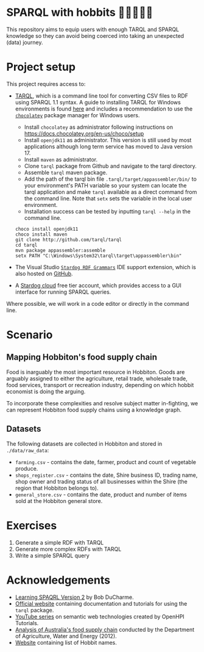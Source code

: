 # SPARQL with hobbits :woman_farmer::farmer::tomato:	
This repository aims to equip users with enough TARQL and SPARQL knowledge so they can avoid being coerced into taking an unexpected (data) journey.    	

# Project setup  
This project requires access to:  
+ [TARQL](https://github.com/tarql/tarql/releases), which is a command line tool for converting CSV files to RDF using SPARQL 1.1 syntax. A guide to installing TARQL for Windows environments is found [here](https://www.linkedin.com/pulse/using-tarql-convert-excel-spreadsheets-rdf-kurt-cagle/) and includes a recommendation to use the [`chocolatey`](https://community.chocolatey.org/) package manager for Windows users.   
    + Install `chocolatey` as administrator following instructions on https://docs.chocolatey.org/en-us/choco/setup 
    + Install `openjdk11` as administrator. This version is still used by most applications although long term service has moved to Java version 17.    
    + Install `maven` as administrator.    
    + Clone `tarql` package from Github and navigate to the tarql directory.    
    + Assemble `tarql` maven package.  
    + Add the path of the tarql bin file `.tarql/target/appassembler/bin/` to your environment's PATH variable so your system can locate the tarql application and make `tarql` available as a direct command from the command line. Note that `setx` sets the variable in the local user environment.  
    + Installation success can be tested by inputting `tarql --help` in the command line.  

    ```
    choco install openjdk11
    choco install maven  
    git clone http://github.com/tarql/tarql
    cd tarql 
    mvn package appassembler:assemble
    setx PATH "C:\Windows\System32\tarql\target\appassembler\bin" 
    ```

+ The Visual Studio [`Stardog RDF Grammars`](https://marketplace.visualstudio.com/items?itemName=stardog-union.stardog-rdf-grammars) IDE support extension, which is also hosted on [GitHub](https://github.com/stardog-union/stardog-vsc/tree/master/stardog-rdf-grammars).  
+ A [Stardog cloud](https://www.stardog.com/stardog-cloud/) free tier account, which provides access to a GUI interface for running SPARQL queries.  

Where possible, we will work in a code editor or directly in the command line. 

# Scenario  
## Mapping Hobbiton's food supply chain    
Food is inarguably the most important resource in Hobbiton. Goods are arguably assigned to either the agriculture, retail trade, wholesale trade, food services, transport or recreation industry, depending on which hobbit economist is doing the arguing.  

To incorporate these complexities and resolve subject matter in-fighting, we can represent Hobbiton food supply chains using a knowledge graph. 

## Datasets   
The following datasets are collected in Hobbiton and stored in `./data/raw_data`:  
+ `farming.csv` - contains the date, farmer, product and count of vegetable produce.  
+ `shops_register.csv` - contains the date, Shire business ID, trading name, shop owner and trading status of all businesses within the Shire (the region that Hobbiton belongs to).   
+ `general_store.csv` - contains the date, product and number of items sold at the Hobbiton general store.    


# Exercises  
1. Generate a simple RDF with TARQL    
2. Generate more complex RDFs with TARQL   
3. Write a simple SPARQL query  


# Acknowledgements  
+ [Learning SPAQRL Version 2](http://www.learningsparql.com/) by Bob DuCharme.  
+ [Official website](https://tarql.github.io/) containing documentation and tutorials for using the `tarql` package.   
+ [YouTube series](https://www.youtube.com/watch?v=Q5DrZV5wWzo&list=PLoOmvuyo5UAeihlKcWpzVzB51rr014TwD) on semantic web technologies created by OpenHPI Tutorials. 
+ [Analysis of Australia's food supply chain](https://www.awe.gov.au/agriculture-land/farm-food-drought/food/publications/foodmap-a-comparative-analysis) conducted by the Department of Agriculture, Water and Energy (2012).  
+ [Website](https://www.ranker.com/list/hobbit-names/book-keeper) containing list of Hobbit names. 